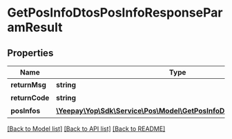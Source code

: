 # GetPosInfoDtosPosInfoResponseParamResult

## Properties
Name | Type | Description | Notes
------------ | ------------- | ------------- | -------------
**returnMsg** | **string** | 返回信息 | [optional] 
**returnCode** | **string** | 返回码 | [optional] 
**posInfos** | [**\Yeepay\Yop\Sdk\Service\Pos\Model\GetPosInfoDtosPosInfoDtoResult[]**](GetPosInfoDtosPosInfoDtoResult.md) | 未命名 | [optional] 

[[Back to Model list]](../README.md#documentation-for-models) [[Back to API list]](../README.md#documentation-for-api-endpoints) [[Back to README]](../README.md)


